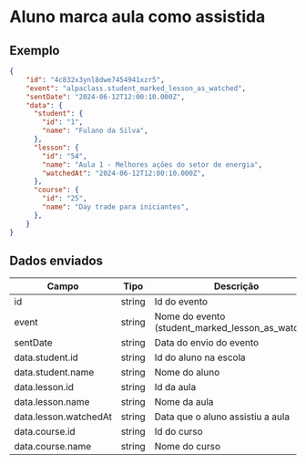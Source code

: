 # Aluno marca aula como assistida
## Exemplo 
```json 
{ 
    "id": "4c832x3ynl8dwe7454941xzr5", 
    "event": "alpaclass.student_marked_lesson_as_watched", 
    "sentDate": "2024-06-12T12:00:10.000Z", 
    "data": { 
      "student": { 
        "id": "1", 
        "name": "Fulano da Silva", 
      },
      "lesson": { 
        "id": "54", 
        "name": "Aula 1 - Melhores ações do setor de energia", 
        "watchedAt": "2024-06-12T12:00:10.000Z", 
      },
      "course": { 
        "id": "25", 
        "name": "Day trade para iniciantes", 
      },
    } 
} 
``` 

## Dados enviados 

| Campo                     | Tipo   | Descrição                                         | 
|---------------------------|--------|---------------------------------------------------| 
| id                        | string | Id do evento                                      | 
| event                     | string | Nome do evento (student_marked_lesson_as_watched) | 
| sentDate                  | string | Data do envio do evento                           |
| data.student.id           | string | Id do aluno na escola                             | 
| data.student.name         | string | Nome do aluno                                     |
| data.lesson.id            | string | Id da aula                                        | 
| data.lesson.name          | string | Nome da aula                                      | 
| data.lesson.watchedAt     | string | Data que o aluno assistiu a aula                  |
| data.course.id            | string | Id do curso                                       | 
| data.course.name          | string | Nome do curso                                     |

